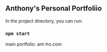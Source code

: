 ## Anthony's Personal Portfoliio

In the project directory, you can run:

### `npm start`

main portfolio: ant-ho.com
